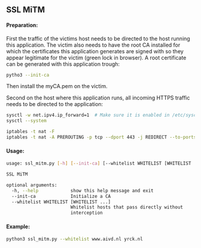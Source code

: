 ## SSL MiTM


#### Preparation:
First the traffic of the victims host needs to be directed to the host running this application. The victim
also needs to have the root CA installed for which the certificates this application generates are signed with
so they appear legitimate for the victim (green lock in browser). A root certificate can be generated with this
application trough:

```bash
pytho3 --init-ca
```

Then install the myCA.pem on the victim.


Second on the host where this application runs, all incoming HTTPS traffic needs to be directed to the application:

```bash
sysctl -w net.ipv4.ip_forward=1  # Make sure it is enabled in /etc/sysctl.conf
sysctl --system

iptables -t nat -F
iptables -t nat -A PREROUTING -p tcp --dport 443 -j REDIRECT --to-ports 8443
```

#### Usage:
```bash
usage: ssl_mitm.py [-h] [--init-ca] [--whitelist WHITELIST [WHITELIST ...]]

SSL MiTM

optional arguments:
  -h, --help            show this help message and exit
  --init-ca             Initialize a CA
  --whitelist WHITELIST [WHITELIST ...]
                        Whitelist hosts that pass directly without
                        interception
```

#### Example:
```bash
python3 ssl_mitm.py --whitelist www.aivd.nl yrck.nl
```